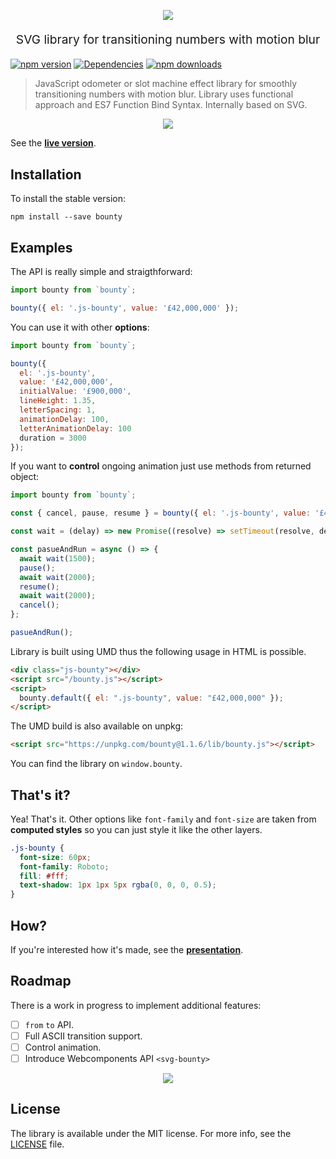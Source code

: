<p align="center">
  <img src ="docs/bounty.PNG"/>
</p>
<p align="center" style="font-size: 1.2rem;">SVG library for transitioning numbers with motion blur</p>

[![npm version](https://badge.fury.io/js/bounty.svg)](https://www.npmjs.com/package/bounty)
[![Dependencies](https://david-dm.org/coderitual/bounty.svg)](https://david-dm.org/coderitual/bounty)
[![npm downloads](https://img.shields.io/npm/dt/bounty.svg?maxAge=2592000)](https://www.npmjs.com/package/bounty)

> JavaScript odometer or slot machine effect library for smoothly transitioning numbers with motion blur. Library uses functional approach and ES7 Function Bind Syntax. Internally based on SVG.

<p align="center"><img src ="docs/logo.gif"/></p>

See the **[live version](https://coderitual.github.io/bounty/examples/)**.

## Installation

To install the stable version:

`npm install --save bounty`

## Examples

The API is really simple and straigthforward:

```js
import bounty from `bounty`;

bounty({ el: '.js-bounty', value: '£42,000,000' });
```

You can use it with other **options**:

```js
import bounty from `bounty`;

bounty({
  el: '.js-bounty',
  value: '£42,000,000',
  initialValue: '£900,000',
  lineHeight: 1.35,
  letterSpacing: 1,
  animationDelay: 100,
  letterAnimationDelay: 100
  duration = 3000
});
```

If you want to **control** ongoing animation just use methods from returned object:

```js
import bounty from `bounty`;

const { cancel, pause, resume } = bounty({ el: '.js-bounty', value: '£42,000,000' });

const wait = (delay) => new Promise((resolve) => setTimeout(resolve, delay));

const pasueAndRun = async () => {
  await wait(1500);
  pause();
  await wait(2000);
  resume();
  await wait(2000);
  cancel();
};

pasueAndRun();
```

Library is built using UMD thus the following usage in HTML is possible.

```html
<div class="js-bounty"></div>
<script src="/bounty.js"></script>
<script>
  bounty.default({ el: ".js-bounty", value: "£42,000,000" });
</script>
```

The UMD build is also available on unpkg:

```html
<script src="https://unpkg.com/bounty@1.1.6/lib/bounty.js"></script>
```

You can find the library on `window.bounty`.

## That's it?

Yea! That's it. Other options like `font-family` and `font-size` are taken from **computed styles** so you can just style it like the other layers.

```css
.js-bounty {
  font-size: 60px;
  font-family: Roboto;
  fill: #fff;
  text-shadow: 1px 1px 5px rgba(0, 0, 0, 0.5);
}
```

## How?

If you're interested how it's made, see the **[presentation](http://slides.com/coderitual/odoo-js)**.

## Roadmap

There is a work in progress to implement additional features:

- [ ] `from` `to` API.
- [ ] Full ASCII transition support.
- [ ] Control animation.
- [ ] Introduce Webcomponents API `<svg-bounty>`

<p align="center"><img src ="docs/example2.gif"/></p>

## License

The library is available under the MIT license. For more info, see the [LICENSE](LICENSE) file.

